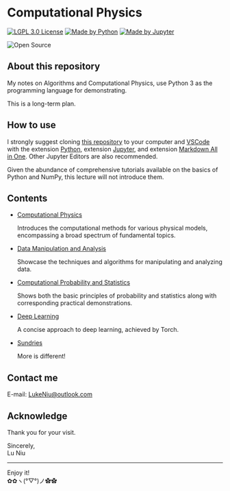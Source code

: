 # Computational Physics

[![LGPL 3.0 License](https://github.com/ConAntares/Temples/blob/master/Attachments/LicenseLGPL3.0.svg)](https://www.gnu.org/licenses/lgpl-3.0)
[![Made by Python](https://github.com/ConAntares/Temples/blob/master/Attachments/MadebyPython.svg)](https://www.python.org/)
[![Made by Jupyter](https://github.com/ConAntares/Temples/blob/master/Attachments/MadebyJupyter.svg)](https://jupyter.org/)

![Open Source](https://github.com/ConAntares/Temples/blob/master/Attachments/OpenSource.svg)

## About this repository

My notes on Algorithms and Computational Physics, use Python 3 as the programming language for demonstrating.

This is a long-term plan.

## How to use

I strongly suggest cloning [this repository](https://github.com/ConAntares/Algorithms.git) to your computer and [VSCode](https://code.visualstudio.com/) with the extension [Python](https://marketplace.visualstudio.com/items?itemName=ms-python.python), extension [Jupyter](https://marketplace.visualstudio.com/items?itemName=ms-toolsai.jupyter), and extension [Markdown All in One](https://marketplace.visualstudio.com/items?itemName=yzhang.markdown-all-in-one). Other Jupyter Editors are also recommended.

Given the abundance of comprehensive tutorials available on the basics of Python and NumPy, this lecture will not introduce them.

## Contents

* [Computational Physics](Computational%20Physics/The%20Contents.ipynb)

  Introduces the computational methods for various physical models, encompassing a broad spectrum of fundamental topics.

* [Data Manipulation and Analysis](Data%20Manipulation%20and%20Analysis/The%20Contents.ipynb)

  Showcase the techniques and algorithms for manipulating and analyzing data.

* [Computational Probability and Statistics](Computational%20Probability%20and%20Statistics/The%20Contents.ipynb)

  Shows both the basic principles of probability and statistics along with corresponding practical demonstrations.

* [Deep Learning](Deep%20Learning/The%20Contents.ipynb)

  A concise approach to deep learning, achieved by Torch.

* [Sundries](Sundries/The%20Contents.ipynb)

  More is different!

## Contact me

E-mail: LukeNiu@outlook.com  

## Acknowledge

Thank you for your visit.

Sincerely,  
Lu Niu

---

Enjoy it!  
✿✿ヽ(°▽°)ノ✿✿
